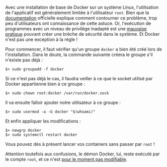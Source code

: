 Avec une installation de base de Docker sur un système Linux, l'utilisation de l'applicatif est généralement limitée à l'utilisateur `root`. Bien que la [documentation](https://docs.docker.com/engine/installation/linux/linux-postinstall/#/manage-docker-as-a-non-root-user) officielle explique comment contourner ce problème, trop peu d'utilisateurs ont connaissance de cette astuce. Or, l'exécution de programmes avec un niveau de privilège inadapté est une [mauvaise pratique](http://serverfault.com/a/57964/234064) pouvant créer une brèche de sécurité dans le système. Et Docker n'est pas une exception à la règle&nbsp;!

Pour commencer, il faut vérifier qu'un groupe `docker` a bien été créé lors de l'installation. Dans le doute, la commande suivante créera le groupe s'il n'existe pas déjà&nbsp;:

    $> sudo groupadd -f docker

Si ce n'est pas déjà le cas, il faudra veiller à ce que le socket utilisé par Docker appartienne bien à ce groupe :

    $> sudo chown root:docker /var/run/docker.sock

Il va ensuite falloir ajouter notre utilisateur à ce groupe :

    $> sudo usermod -a -G docker "$(whoami)"

Et enfin appliquer les modifications :

    $> newgrp docker
    $> sudo systemctl restart docker

Vous pouvez dès à présent lancer vos containers sans passer par `root`&nbsp;!

Attention toutefois aux confusions, le démon Docker, lui, reste exécuté par le compte `root`, et ce n'est [pour le moment pas modifiable](https://docs.docker.com/engine/security/security/#/docker-daemon-attack-surface).
